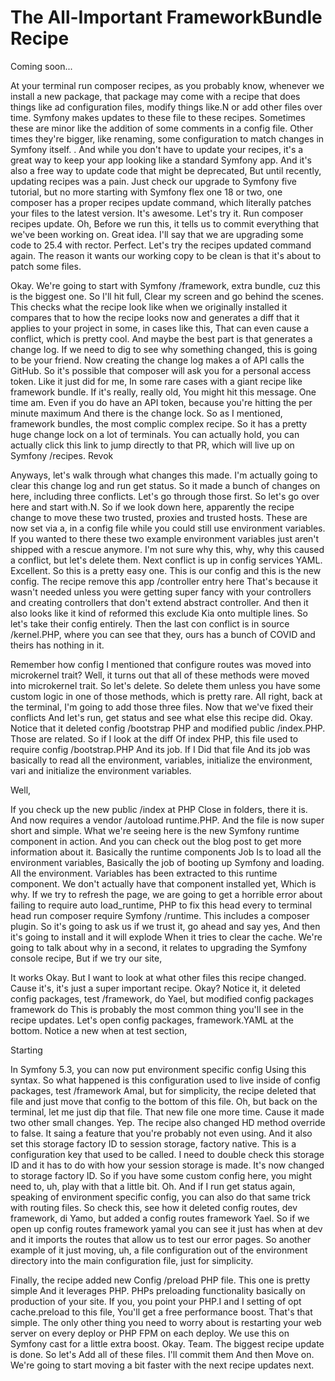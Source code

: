 # The All-Important FrameworkBundle Recipe

Coming soon...

At your terminal run composer recipes, as you probably know, whenever we install a
new package, that package may come with a recipe that does things like ad
configuration files, modify things like.N or add other files over time. Symfony makes
updates to these file to these recipes. Sometimes these are minor like the addition
of some comments in a config file. Other times they're bigger, like renaming, some
configuration to match changes in Symfony itself. <affirmative>. And while you don't
have to update your recipes, it's a great way to keep your app looking like a
standard Symfony app. And it's also a free way to update code that might be
deprecated, But until recently, updating recipes was a pain. Just check our upgrade
to Symfony five tutorial, but no more starting with Symfony flex one 18 or two, one
composer has a proper recipes update command, which literally patches your files to
the latest version. It's awesome. Let's try it. Run composer recipes update. Oh,
Before we run this, it tells us to commit everything that we've been working on.
Great idea. I'll say that we are upgrading some code to 25.4 with rector. Perfect.
Let's try the recipes updated command again. The reason it wants our working copy to
be clean is that it's about to patch some files.

Okay. We're going to start with Symfony /framework, extra bundle, cuz this is the
biggest one. So I'll hit full, Clear my screen and go behind the scenes. This checks
what the recipe look like when we originally installed it compares that to how the
recipe looks now and generates a diff that it applies to your project in some, in
cases like this, That can even cause a conflict, which is pretty cool. And maybe the
best part is that generates a change log. If we need to dig to see why something
changed, this is going to be your friend. Now creating the change log makes a of API
calls the GitHub. So it's possible that composer will ask you for a personal access
token. Like it just did for me, In some rare cases with a giant recipe like framework
bundle. If it's really, really old, You might hit this message. One time am. Even if
you do have an API token, because you're hitting the per minute maximum And there is
the change lock. So as I mentioned, framework bundles, the most complic complex
recipe. So it has a pretty huge change lock on a lot of terminals. You can actually
hold, you can actually click this link to jump directly to that PR, which will live
up on Symfony /recipes. Revok

Anyways, let's walk through what changes this made. I'm actually going to clear this
change log and run get status. So it made a bunch of changes on here, including three
conflicts. Let's go through those first. So let's go over here and start with.N. So
if we look down here, apparently the recipe change to move these two trusted, proxies
and trusted hosts. These are now set via a, in a config file while you could still
use environment variables. If you wanted to there these two example environment
variables just aren't shipped with a rescue anymore. I'm not sure why this, why, why
this caused a conflict, but let's delete them. Next conflict is up in config services
YAML. Excellent. So this is a pretty easy one. This is our config and this is the new
config. The recipe remove this app /controller entry here That's because it wasn't
needed unless you were getting super fancy with your controllers and creating
controllers that don't extend abstract controller. And then it also looks like it
kind of reformed this exclude Kia onto multiple lines. So let's take their config
entirely. Then the last con conflict is in source /kernel.PHP, where you can see that
they, ours has a bunch of COVID and theirs has nothing in it.

Remember how config I mentioned that configure routes was moved into microkernel
trait? Well, it turns out that all of these methods were moved into microkernel
trait. So let's delete. So delete them unless you have some custom logic in one of
those methods, which is pretty rare. All right, back at the terminal, I'm going to
add those three files. Now that we've fixed their conflicts And let's run, get status
and see what else this recipe did. Okay. Notice that it deleted config /bootstrap PHP
and modified public /index.PHP. Those are related. So if I look at the diff Of index
PHP, this file used to require config /bootstrap.PHP And its job. If I Did that file
And its job was basically to read all the environment, variables, initialize the
environment, vari and initialize the environment variables.

Well,

If you check up the new public /index at PHP Close in folders, there it is. And now
requires a vendor /autoload runtime.PHP. And the file is now super short and simple.
What we're seeing here is the new Symfony runtime component in action. And you can
check out the blog post to get more information about it. Basically the runtime
components Job Is to load all the environment variables, Basically the job of booting
up Symfony and loading. All the environment. Variables has been extracted to this
runtime component. We don't actually have that component installed yet, Which is why.
If we try to refresh the page, we are going to get a horrible error about failing to
require auto load_runtime, PHP to fix this head every to terminal head run composer
require Symfony /runtime. This includes a composer plugin. So it's going to ask us if
we trust it, go ahead and say yes, And then it's going to install and it will explode
When it tries to clear the cache. We're going to talk about why in a second, it
relates to upgrading the Symfony console recipe, But if we try our site,

It works Okay. But I want to look at what other files this recipe changed. Cause
it's, it's just a super important recipe. Okay? Notice it, it deleted config
packages, test /framework, do Yael, but modified config packages framework do This is
probably the most common thing you'll see in the recipe updates. Let's open config
packages, framework.YAML at the bottom. Notice a new when at test section,

Starting

In Symfony 5.3, you can now put environment specific config Using this syntax. So
what happened is this configuration used to live inside of config packages, test
/framework Amal, but for simplicity, the recipe deleted that file and just move that
config to the bottom of this file. Oh, but back on the terminal, let me just dip that
file. That new file one more time. Cause it made two other small changes. Yep. The
recipe also changed HD method override to false. It saing a feature that you're
probably not even using. And it also set this storage factory ID to session storage,
factory native. This is a configuration key that used to be called. I need to double
check this storage ID and it has to do with how your session storage is made. It's
now changed to storage factory ID. So if you have some custom config here, you might
need to, uh, play with that a little bit. Oh. And if I run get status again, speaking
of environment specific config, you can also do that same trick with routing files.
So check this, see how it deleted config routes, dev framework, di Yamo, but added a
config routes framework Yael. So if we open up config routes framework yamal you can
see it just has when at dev and it imports the routes that allow us to test our error
pages. So another example of it just moving, uh, a file configuration out of the
environment directory into the main configuration file, just for simplicity.

Finally, the recipe added new Config /preload PHP file. This one is pretty simple And
it leverages PHP. PHPs preloading functionality basically on production of your site.
If you, you point your PHP.I and I setting of opt cache.preload to this file, You'll
get a free performance boost. That's that simple. The only other thing you need to
worry about is restarting your web server on every deploy or PHP FPM on each deploy.
We use this on Symfony cast for a little extra boost. Okay. Team. The biggest recipe
update is done. So let's Add all of these files. I'll commit them And then Move on.
We're going to start moving a bit faster with the next recipe updates next.

